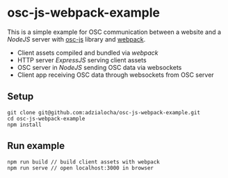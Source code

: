 # osc-js-webpack-example

This is a simple example for OSC communication between a website and a *NodeJS* server with [osc-js](https://github.com/adzialocha/osc-js) library and [webpack](https://webpack.js.org).

* Client assets compiled and bundled via *webpack*
* HTTP server *ExpressJS* serving client assets
* OSC server in *NodeJS* sending OSC data via websockets
* Client app receiving OSC data through websockets from OSC server

## Setup

```
git clone git@github.com:adzialocha/osc-js-webpack-example.git
cd osc-js-webpack-example
npm install
```

## Run example

```
npm run build // build client assets with webpack
npm run serve // open localhost:3000 in browser
```
